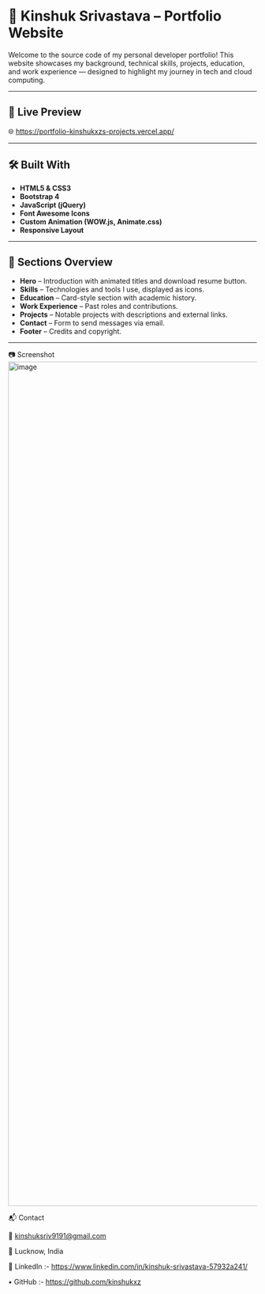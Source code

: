 # 💼 Kinshuk Srivastava – Portfolio Website

Welcome to the source code of my personal developer portfolio! This website showcases my background, technical skills, projects, education, and work experience — designed to highlight my journey in tech and cloud computing.

---

## 📌 Live Preview

🌐 https://portfolio-kinshukxzs-projects.vercel.app/

---

## 🛠️ Built With

- **HTML5 & CSS3**
- **Bootstrap 4**
- **JavaScript (jQuery)**
- **Font Awesome Icons**
- **Custom Animation (WOW.js, Animate.css)**
- **Responsive Layout**

---

## 🧠 Sections Overview

- **Hero** – Introduction with animated titles and download resume button.
- **Skills** – Technologies and tools I use, displayed as icons.
- **Education** – Card-style section with academic history.
- **Work Experience** – Past roles and contributions.
- **Projects** – Notable projects with descriptions and external links.
- **Contact** – Form to send messages via email.
- **Footer** – Credits and copyright.

---

📷 Screenshot
<img width="1710" alt="image" src="https://github.com/user-attachments/assets/91f2d78a-0e79-4ed9-84b8-9a26b7bc0054" />


📬 Contact

📧 kinshuksriv9191@gmail.com

📍 Lucknow, India

🔗 LinkedIn :- https://www.linkedin.com/in/kinshuk-srivastava-57932a241/

• GitHub :- https://github.com/kinshukxz
